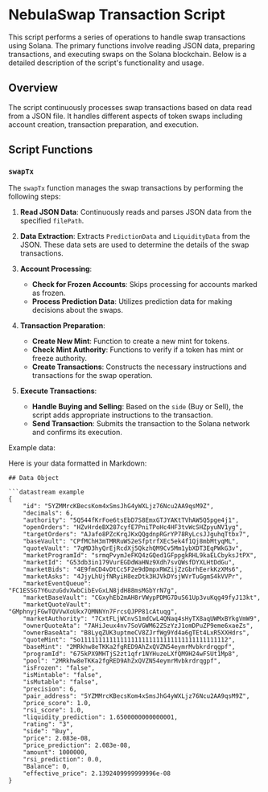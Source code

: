 # NebulaSwap Transaction Script

This script performs a series of operations to handle swap transactions using Solana. The primary functions involve reading JSON data, preparing transactions, and executing swaps on the Solana blockchain. Below is a detailed description of the script's functionality and usage.

## Overview

The script continuously processes swap transactions based on data read from a JSON file. It handles different aspects of token swaps including account creation, transaction preparation, and execution.

## Script Functions

### `swapTx`

The `swapTx` function manages the swap transactions by performing the following steps:

1. **Read JSON Data**: Continuously reads and parses JSON data from the specified `filePath`.

2. **Data Extraction**: Extracts `PredictionData` and `LiquidityData` from the JSON. These data sets are used to determine the details of the swap transactions.

3. **Account Processing**:
    - **Check for Frozen Accounts**: Skips processing for accounts marked as frozen.
    - **Process Prediction Data**: Utilizes prediction data for making decisions about the swaps.

4. **Transaction Preparation**:
    - **Create New Mint**: Function to create a new mint for tokens.
    - **Check Mint Authority**: Functions to verify if a token has mint or freeze authority.
    - **Create Transactions**: Constructs the necessary instructions and transactions for the swap operation.

5. **Execute Transactions**:
    - **Handle Buying and Selling**: Based on the `side` (Buy or Sell), the script adds appropriate instructions to the transaction.
    - **Send Transaction**: Submits the transaction to the Solana network and confirms its execution.
  

Example data:

Here is your data formatted in Markdown:

```
## Data Object

```datastream example
{
    "id": "5YZMMrcKBecsKom4xSmsJhG4yWXLjz76Ncu2AA9qsM9Z",
    "decimals": 6,
    "authority": "5Q544fKrFoe6tsEbD7S8EmxGTJYAKtTVhAW5Q5pge4j1",
    "openOrders": "HZvHrdeBX287cyfE7PniTPoHc4HF3tvWcSHZpyuNV1yg",
    "targetOrders": "AJafo8PZcKrqJKxQQgdnpRGrYP78RyLcsJJguhqTtbx7",
    "baseVault": "CPfMChH3mTMRRuWS2eSfptrfXEc5ek4f1Qj8mbMtyqML",
    "quoteVault": "7qMD3hyQrEjRcdXj5QkzhQM9Cv5Mm1ybXDT3EqPWkG3v",
    "marketProgramId": "srmqPvymJeFKQ4zGQed1GFppgkRHL9kaELCbyksJtPX",
    "marketId": "G53db3in179VurEGDdWaHNz9Xdh7svQWsfDYXLHtDdGu",
    "marketBids": "4E9fmCD4vDtCc5F2e9dDmpxRWZijZzGbrhEerkKzXMs6",
    "marketAsks": "4JjyLhUjfNRyiH8ezDtk3HJVkDYsjWVrTuGgmS4kVVPr",
    "marketEventQueue": "FC1ESSG7Y6uzuGdvXwbCibEvGxLN8jdH88msMGbYrN7g",
    "marketBaseVault": "CGxyhEb2mAH8rVWypPDMG7DuS61Up3vuKqg49fyJ13kt",
    "marketQuoteVault": "GMphnyjFGwTQVVwXoUkx7QMNNYn7FrcsQJPP81cAtuqg",
    "marketAuthority": "7CxtFLjWCnvS1mdCwL4QNaq4sHyTX8aqUWMxBYkgVmW9",
    "ownerQuoteAta": "7AHiJeux4nv7SoVGWM62ZSzYzJ1omDPuZP9eme6xaeZs",
    "ownerBaseAta": "B8LyqZUK3uptmeCV8ZJrfWg9Yd4a6gTEt4LxR5XXHdrs",
    "quoteMint": "So11111111111111111111111111111111111111112",
    "baseMint": "2MRkhw8eTKKa2fgRED9AhZxQVZN54eymrMvbkrdrqgpf",
    "programId": "675kPX9MHTjS2zt1qfr1NYHuzeLXfQM9H24wFSUt1Mp8",
    "pool": "2MRkhw8eTKKa2fgRED9AhZxQVZN54eymrMvbkrdrqgpf",
    "isFrozen": "false",
    "isMintable": "false",
    "isMutable": "false",
    "precision": 6,
    "pair_address": "5YZMMrcKBecsKom4xSmsJhG4yWXLjz76Ncu2AA9qsM9Z",
    "price_score": 1.0,
    "rsi_score": 1.0,
    "liquidity_prediction": 1.6500000000000001,
    "rating": "3",
    "side": "Buy",
    "price": 2.083e-08,
    "price_prediction": 2.083e-08,
    "amount": 1000000,
    "rsi_prediction": 0.0,
    "Balance": 0,
    "effective_price": 2.1392409999999996e-08
}
```
